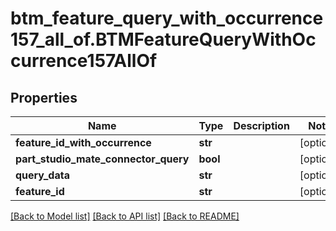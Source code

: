 # btm_feature_query_with_occurrence157_all_of.BTMFeatureQueryWithOccurrence157AllOf

## Properties
Name | Type | Description | Notes
------------ | ------------- | ------------- | -------------
**feature_id_with_occurrence** | **str** |  | [optional] 
**part_studio_mate_connector_query** | **bool** |  | [optional] 
**query_data** | **str** |  | [optional] 
**feature_id** | **str** |  | [optional] 

[[Back to Model list]](../README.md#documentation-for-models) [[Back to API list]](../README.md#documentation-for-api-endpoints) [[Back to README]](../README.md)


